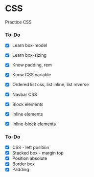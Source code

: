 # CSS
Practice CSS

### To-Do

- [X] Learn box-model
- [x] Learn box-sizing
- [X] Know padding, rem
- [X] Know CSS variable
- [X] Ordered list css, list inline, list reverse
- [X] Navbar CSS
- [X] Block elements
- [X] Inline elements
- [X] Inline-block elements



### To-Do

- [X] CSS - left position
- [x] Stacked box - margin top
- [X] Position absolute
- [X] Border box
- [X] Padding
